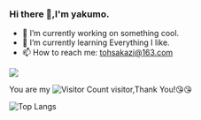 
### Hi there 👋,I'm yakumo.

- 🔭 I’m currently working on something cool.
- 🌱 I’m currently learning Everything I like.
- 📫 How to reach me: tohsakazi@163.com

![](https://github-readme-stats.vercel.app/api?username=Yakumo-zi&show_icons=true&theme=transparent)

You are my ![Visitor Count](https://profile-counter.glitch.me/Yakumo-zi/count.svg) visitor,Thank You!:kissing_heart::kissing_heart:

![Top Langs](https://github-readme-stats.vercel.app/api/top-langs/?username=Yakumo-zi&layout=compact&theme=tokyonight)


